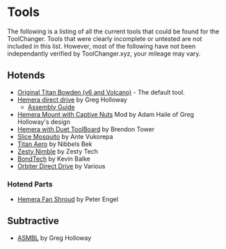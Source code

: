 # Tools

The following is a listing of all the current tools that could be found for the ToolChanger. Tools that were clearly incomplete or untested are not included in this list. However, most of the following have not been independantly verified by ToolChanger.xyz, your mileage may vary.

## Hotends

- [Original Titan Bowden (v6 and Volcano)](https://e3d-online.com/products/bowden-tools) - The default tool.
- [Hemera direct drive](https://www.thingiverse.com/thing:4008778) by Greg Holloway
    - [Assembly Guide](https://e3d-online.zendesk.com/hc/en-us/article_attachments/4411734340881/03b_-_Hemera_Tool_Assembly__updated_.pdf)
- [Hemera Mount with Captive Nuts](https://www.prusaprinters.org/prints/59175-e3d-toolchanger-hemera-mount-with-captive-nuts) Mod by Adam Haile of Greg Holloway's design
- [Hemera with Duet ToolBoard](https://www.thingiverse.com/thing:4620370) by Brendon Tower
- [Slice Mosquito](https://www.thingiverse.com/thing:4027240) by Ante Vukorepa
- [Titan Aero](https://www.thingiverse.com/thing:4190989) by Nibbels Bek
- [Zesty Nimble](https://www.thingiverse.com/thing:3898187) by Zesty Tech
- [BondTech](https://www.thingiverse.com/thing:4269222) by Kevin Balke
- [Orbiter Direct Drive](https://forum.e3d-online.com/threads/orbiter-140g-planetary-direct-drive-extruder.3748/#post-37084) by Various
    
### Hotend Parts

- [Hemera Fan Shroud](https://www.thingiverse.com/thing:4494858) by Peter Engel

## Subtractive

- [ASMBL](https://www.thingiverse.com/thing:4206827) by Greg Holloway


